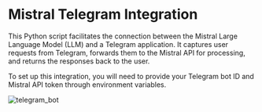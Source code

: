 # Mistral Telegram Integration
This Python script facilitates the connection between the Mistral Large Language Model (LLM) and a Telegram application.
It captures user requests from Telegram, forwards them to the Mistral API for processing, and returns the responses back to the user.

To set up this integration, you will need to provide your Telegram bot ID and Mistral API token through environment variables.

![telegram_bot](https://github.com/user-attachments/assets/2a6e878c-118b-404e-ae68-cca4a633fe68)
